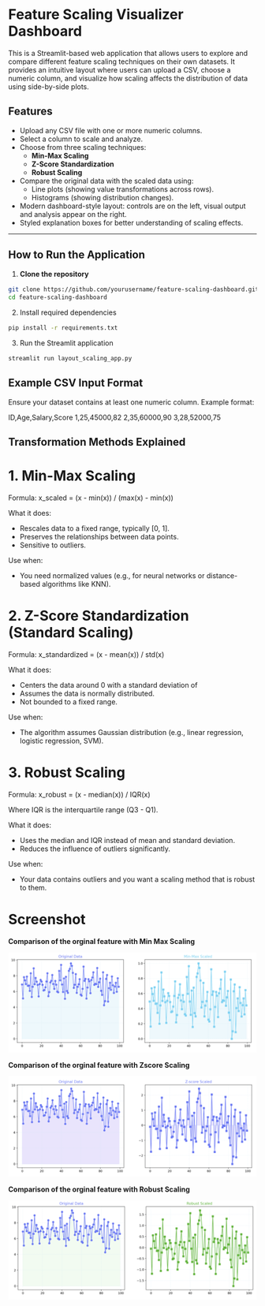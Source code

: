 # Feature Scaling Visualizer Dashboard

This is a Streamlit-based web application that allows users to explore and compare different feature scaling techniques on their own datasets. It provides an intuitive layout where users can upload a CSV, choose a numeric column, and visualize how scaling affects the distribution of data using side-by-side plots.

## Features

- Upload any CSV file with one or more numeric columns.
- Select a column to scale and analyze.
- Choose from three scaling techniques:
  - **Min-Max Scaling**
  - **Z-Score Standardization**
  - **Robust Scaling**
- Compare the original data with the scaled data using:
  - Line plots (showing value transformations across rows).
  - Histograms (showing distribution changes).
- Modern dashboard-style layout: controls are on the left, visual output and analysis appear on the right.
- Styled explanation boxes for better understanding of scaling effects.

---

## How to Run the Application

1. **Clone the repository**

```bash
git clone https://github.com/yourusername/feature-scaling-dashboard.git
cd feature-scaling-dashboard
```

2. Install required dependencies
```bash
pip install -r requirements.txt
```

3. Run the Streamlit application

```bash
streamlit run layout_scaling_app.py
```

## Example CSV Input Format
 Ensure your dataset contains at least one numeric column. Example format:

ID,Age,Salary,Score
1,25,45000,82
2,35,60000,90
3,28,52000,75

## Transformation Methods Explained

# 1. Min-Max Scaling
Formula: x_scaled = (x - min(x)) / (max(x) - min(x))

What it does:
- Rescales data to a fixed range, typically [0, 1].
- Preserves the relationships between data points.
- Sensitive to outliers.

Use when:
- You need normalized values (e.g., for neural networks or distance-based algorithms like KNN).

# 2. Z-Score Standardization (Standard Scaling)
Formula: x_standardized = (x - mean(x)) / std(x)

What it does:
- Centers the data around 0 with a standard deviation of 
- Assumes the data is normally distributed.
- Not bounded to a fixed range.

Use when:
- The algorithm assumes Gaussian distribution (e.g., linear regression, logistic regression, SVM).

# 3. Robust Scaling
Formula: x_robust = (x - median(x)) / IQR(x)

Where IQR is the interquartile range (Q3 - Q1).

What it does:
- Uses the median and IQR instead of mean and standard deviation.
- Reduces the influence of outliers significantly.

Use when:
- Your data contains outliers and you want a scaling method that is robust to them.

# Screenshot

**Comparison of the orginal feature with Min Max Scaling** 

![Min-Max Scaling](minmax.png)  

**Comparison of the orginal feature with Zscore Scaling**

![Z=Score](zscore.png)

**Comparison of the orginal feature with Robust Scaling**

![Robust](robust.png) 


